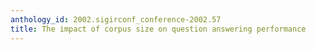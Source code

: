 ```yaml
---
anthology_id: 2002.sigirconf_conference-2002.57
title: The impact of corpus size on question answering performance
---
```

